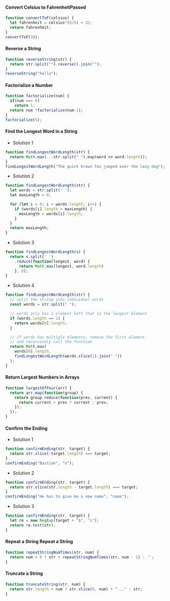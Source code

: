 #### Convert Celsius to FahrenheitPassed

```js
function convertToF(celsius) {
  let fahrenheit = celsius*(9/5) + 32;
  return fahrenheit;
}
convertToF(30);
```

#### Reverse a String

```js
function reverseString(str) {
  return str.split("").reverse().join("");
}
reverseString("hello");
```

#### Factorialize a Number

```js
function factorialize(num) {
  if(num === 0)
    return 1;
  return num *factorialize(num-1);
}
factorialize(5);
```

#### Find the Longest Word in a String

  - Solution 1
```js
function findLongestWordLength(str) {
  return Math.max(...str.split(" ").map(word => word.length));
}
findLongestWordLength("The quick brown fox jumped over the lazy dog");
```

  - Solution 2
```js
function findLongestWordLength(str) {
  let words = str.split(' ');
  let maxLength = 0;

  for (let i = 0; i < words.length; i++) {
    if (words[i].length > maxLength) {
      maxLength = words[i].length;
    }
  }
  return maxLength;
}
```

  - Solution 3
```js
function findLongestWordLength(s) {
  return s.split(' ')
    .reduce(function(longest, word) {
      return Math.max(longest, word.length)
    }, 0);
}
```

  - Solution 4
```js
function findLongestWordLength(str) {
  // split the string into individual words
  const words = str.split(" ");

  // words only has 1 element left that is the longest element
  if (words.length == 1) {
    return words[0].length;
  }

  // if words has multiple elements, remove the first element
  // and recursively call the function
  return Math.max(
    words[0].length,
    findLongestWordLength(words.slice(1).join(" "))
  );
}
```

#### Return Largest Numbers in Arrays

```js
function largestOfFour(arr) {
  return arr.map(function(group) {
    return group.reduce(function(prev, current) {
      return current > prev ? current : prev;
    });
  });
}
```

#### Confirm the Ending

  - Solution 1
```js
function confirmEnding(str, target) {
  return str.slice(-target.length) === target;
}
confirmEnding("Bastian", "n");
```

  - Solution 2
```js
function confirmEnding(str, target) {
  return str.slice(str.length - target.length) === target;
}
confirmEnding("He has to give me a new name", "name");
```

  - Solution 3
```js
function confirmEnding(str, target) {
  let re = new RegExp(target + "$", "i");
  return re.test(str);
}
```

#### Repeat a String Repeat a String

```js
function repeatStringNumTimes(str, num) {
  return num > 0 ? str + repeatStringNumTimes(str, num - 1) : '';
}
```

#### Truncate a String

```js
function truncateString(str, num) {
  return str.length > num ? str.slice(0, num) + "..." : str;
}
```

#### 

